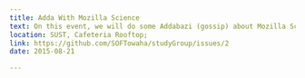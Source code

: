 ```yaml
---
title: Adda With Mozilla Science
text: On this event, we will do some Addabazi (gossip) about Mozilla Science and it's motto; 
location: SUST, Cafeteria Rooftop; 
link: https://github.com/SOFTowaha/studyGroup/issues/2
date: 2015-08-21

---
```

